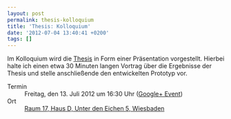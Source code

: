```yaml
---
layout: post
permalink: thesis-kolloquium
title: 'Thesis: Kolloquium'
date: '2012-07-04 13:40:41 +0200'
tags: []
---
```

<p>Im Kolloquium wird die <a href="/thesis-abstract" title="Thesis: Abstract">Thesis</a> in Form einer Präsentation vorgestellt. Hierbei halte ich einen etwa 30 Minuten langen Vortrag über die Ergebnisse der Thesis und stelle anschließende den entwickelten Prototyp vor.</p>
<dl>
<dt>Termin</dt>
<dd>Freitag, den 13. Juli 2012 um 16:30 Uhr (<a href="https://plus.google.com/events/cpap05c1t542j0gt12hr983cn90/117860902301942617280">Google+ Event</a>)</dd>
<dt>Ort</dt>
<dd><a href="http://l.tckr.cc/NlbdDv">Raum 17, Haus D, Unter den Eichen 5, Wiesbaden</a></dd>
</dl>
